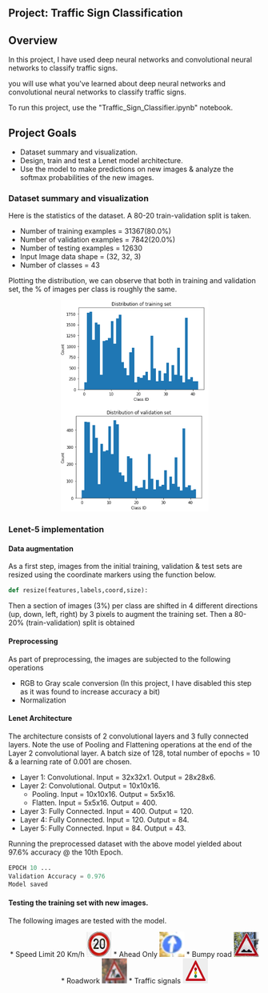 ## Project: Traffic Sign Classification

Overview
---
In this project, I have used deep neural networks and convolutional neural networks to classify traffic signs. 

you will use what you've learned about deep neural networks and convolutional neural networks to classify traffic signs. 

To run this project, use the "Traffic_Sign_Classifier.ipynb" notebook.

Project Goals
---
* Dataset summary and visualization.
* Design, train and test a Lenet model architecture.
* Use the model to make predictions on new images & analyze the softmax probabilities of the new images.


### Dataset summary and visualization

Here is the statistics of the dataset. A 80-20 train-validation split is taken.

* Number of training examples   = 31367(80.0%)
* Number of validation examples = 7842(20.0%)
* Number of testing examples    = 12630
* Input Image data shape        = (32, 32, 3)
* Number of classes             = 43

Plotting the distribution, we can observe that both in training and validation set, the % of images per class is roughly the same.
<p align="center">
    <img src="./Distribution.PNG" alt="Image" />
</p>

### Lenet-5 implementation 
#### Data augmentation
As a first step, images from the initial training, validation & test sets are resized using the coordinate markers using the function below.
```python
def resize(features,labels,coord,size):
```
Then a section of images (3%) per class are shifted in 4 different directions (up, down, left, right) by 3 pixels to augment the training set. Then a 80-20% (train-validation) split is obtained

#### Preprocessing

As part of preprocessing, the images are subjected to the following operations

* RGB to Gray scale conversion (In this project, I have disabled this step as it was found to increase accuracy a bit)
* Normalization

#### Lenet Architecture

The architecture consists of 2 convolutional layers and 3 fully connected layers. Note the use of Pooling and Flattening operations at the end of the Layer 2 convolutional layer.
A batch size of 128, total number of epochs = 10 & a learning rate of 0.001 are chosen.

* Layer 1: Convolutional. Input = 32x32x1. Output = 28x28x6.
* Layer 2: Convolutional. Output = 10x10x16.
    * Pooling. Input = 10x10x16. Output = 5x5x16.
    * Flatten. Input = 5x5x16. Output = 400.
* Layer 3: Fully Connected. Input = 400. Output = 120.
* Layer 4: Fully Connected. Input = 120. Output =  84.
* Layer 5: Fully Connected. Input =  84. Output =  43.


Running the preprocessed dataset with the above model yielded about 97.6% accuracy @ the 10th Epoch.
```python
EPOCH 10 ...
Validation Accuracy = 0.976
Model saved
```
#### Testing the training set with new images.

The following images are tested with the model.

<p align="center">
   * Speed Limit 20 Km/h
    <img src="./Test_images/20.png" alt="Image" width="50" height="50" />
   *  Ahead Only
    <img src="./Test_images/aheadonly.png" alt="Image" width="50" height="50" />
   *  Bumpy road
    <img src="./Test_images/bumpy.png" alt="Image" width="50" height="50" />
   *  Roadwork 
    <img src="./Test_images/roadwork.png" alt="Image" width="50" height="50" />
   * Traffic signals 
    <img src="./Test_images/signals.png" alt="Image" width="50" height="50" />
    
</p>


